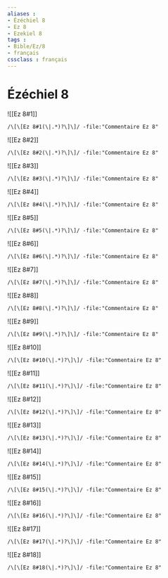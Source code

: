 ```yaml
---
aliases : 
- Ézéchiel 8
- Ez 8
- Ezekiel 8
tags : 
- Bible/Ez/8
- français
cssclass : français
---
```


# Ézéchiel 8

![[Ez 8#1]]

```query
/\[\[Ez 8#1(\|.*)?\]\]/ -file:"Commentaire Ez 8"
```

![[Ez 8#2]]

```query
/\[\[Ez 8#2(\|.*)?\]\]/ -file:"Commentaire Ez 8"
```

![[Ez 8#3]]

```query
/\[\[Ez 8#3(\|.*)?\]\]/ -file:"Commentaire Ez 8"
```

![[Ez 8#4]]

```query
/\[\[Ez 8#4(\|.*)?\]\]/ -file:"Commentaire Ez 8"
```

![[Ez 8#5]]

```query
/\[\[Ez 8#5(\|.*)?\]\]/ -file:"Commentaire Ez 8"
```

![[Ez 8#6]]

```query
/\[\[Ez 8#6(\|.*)?\]\]/ -file:"Commentaire Ez 8"
```

![[Ez 8#7]]

```query
/\[\[Ez 8#7(\|.*)?\]\]/ -file:"Commentaire Ez 8"
```

![[Ez 8#8]]

```query
/\[\[Ez 8#8(\|.*)?\]\]/ -file:"Commentaire Ez 8"
```

![[Ez 8#9]]

```query
/\[\[Ez 8#9(\|.*)?\]\]/ -file:"Commentaire Ez 8"
```

![[Ez 8#10]]

```query
/\[\[Ez 8#10(\|.*)?\]\]/ -file:"Commentaire Ez 8"
```

![[Ez 8#11]]

```query
/\[\[Ez 8#11(\|.*)?\]\]/ -file:"Commentaire Ez 8"
```

![[Ez 8#12]]

```query
/\[\[Ez 8#12(\|.*)?\]\]/ -file:"Commentaire Ez 8"
```

![[Ez 8#13]]

```query
/\[\[Ez 8#13(\|.*)?\]\]/ -file:"Commentaire Ez 8"
```

![[Ez 8#14]]

```query
/\[\[Ez 8#14(\|.*)?\]\]/ -file:"Commentaire Ez 8"
```

![[Ez 8#15]]

```query
/\[\[Ez 8#15(\|.*)?\]\]/ -file:"Commentaire Ez 8"
```

![[Ez 8#16]]

```query
/\[\[Ez 8#16(\|.*)?\]\]/ -file:"Commentaire Ez 8"
```

![[Ez 8#17]]

```query
/\[\[Ez 8#17(\|.*)?\]\]/ -file:"Commentaire Ez 8"
```

![[Ez 8#18]]

```query
/\[\[Ez 8#18(\|.*)?\]\]/ -file:"Commentaire Ez 8"
```

